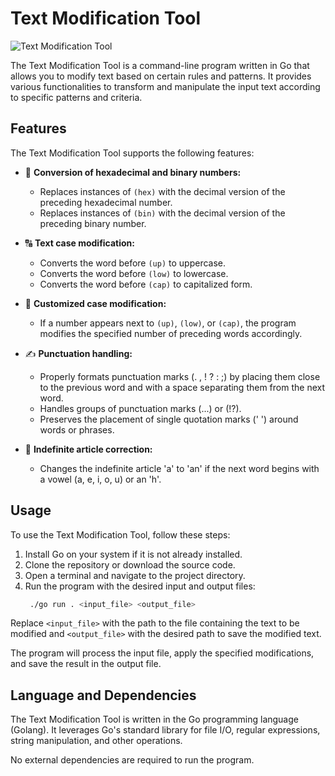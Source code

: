 # Text Modification Tool

![Text Modification Tool](https://img.shields.io/badge/Text%20Modification%20Tool-v1.0-blue)

The Text Modification Tool is a command-line program written in Go that allows you to modify text based on certain rules and patterns. It provides various functionalities to transform and manipulate the input text according to specific patterns and criteria.

## Features

The Text Modification Tool supports the following features:

- 🔢 **Conversion of hexadecimal and binary numbers:**
  - Replaces instances of `(hex)` with the decimal version of the preceding hexadecimal number.
  - Replaces instances of `(bin)` with the decimal version of the preceding binary number.

- 🔠 **Text case modification:**
  - Converts the word before `(up)` to uppercase.
  - Converts the word before `(low)` to lowercase.
  - Converts the word before `(cap)` to capitalized form.

- 🔡 **Customized case modification:**
  - If a number appears next to `(up)`, `(low)`, or `(cap)`, the program modifies the specified number of preceding words accordingly.

- ✍️ **Punctuation handling:**
  - Properly formats punctuation marks (. , ! ? : ;) by placing them close to the previous word and with a space separating them from the next word.
  - Handles groups of punctuation marks (...) or (!?).
  - Preserves the placement of single quotation marks (' ') around words or phrases.

- 📝 **Indefinite article correction:**
  - Changes the indefinite article 'a' to 'an' if the next word begins with a vowel (a, e, i, o, u) or an 'h'.


## Usage

To use the Text Modification Tool, follow these steps:

1. Install Go on your system if it is not already installed.
2. Clone the repository or download the source code.
3. Open a terminal and navigate to the project directory.
4. Run the program with the desired input and output files:
   ```sh
    ./go run . <input_file> <output_file>
Replace `<input_file>` with the path to the file containing the text to be modified and `<output_file>` with the desired path to save the modified text.

The program will process the input file, apply the specified modifications, and save the result in the output file.

## Language and Dependencies

The Text Modification Tool is written in the Go programming language (Golang). It leverages Go's standard library for file I/O, regular expressions, string manipulation, and other operations.

No external dependencies are required to run the program.
